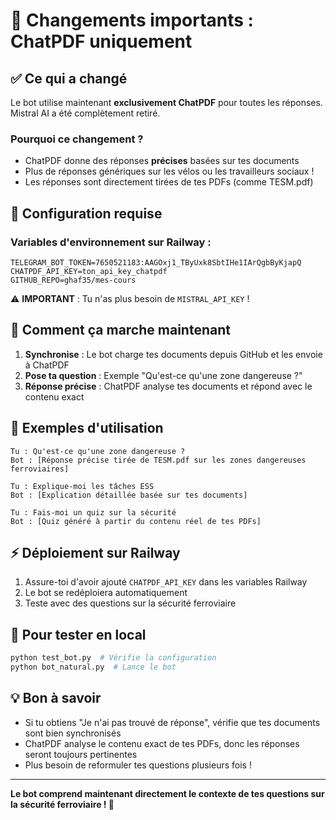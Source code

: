 # 🚀 Changements importants : ChatPDF uniquement

## ✅ Ce qui a changé

Le bot utilise maintenant **exclusivement ChatPDF** pour toutes les réponses. Mistral AI a été complètement retiré.

### Pourquoi ce changement ?

- ChatPDF donne des réponses **précises** basées sur tes documents
- Plus de réponses génériques sur les vélos ou les travailleurs sociaux !
- Les réponses sont directement tirées de tes PDFs (comme TESM.pdf)

## 🔧 Configuration requise

### Variables d'environnement sur Railway :

```
TELEGRAM_BOT_TOKEN=7650521183:AAGOxj1_TByUxk8SbtIHe1IArQgbByKjapQ
CHATPDF_API_KEY=ton_api_key_chatpdf
GITHUB_REPO=ghaf35/mes-cours
```

⚠️ **IMPORTANT** : Tu n'as plus besoin de `MISTRAL_API_KEY` !

## 📝 Comment ça marche maintenant

1. **Synchronise** : Le bot charge tes documents depuis GitHub et les envoie à ChatPDF
2. **Pose ta question** : Exemple "Qu'est-ce qu'une zone dangereuse ?"
3. **Réponse précise** : ChatPDF analyse tes documents et répond avec le contenu exact

## 🎯 Exemples d'utilisation

```
Tu : Qu'est-ce qu'une zone dangereuse ?
Bot : [Réponse précise tirée de TESM.pdf sur les zones dangereuses ferroviaires]

Tu : Explique-moi les tâches ESS
Bot : [Explication détaillée basée sur tes documents]

Tu : Fais-moi un quiz sur la sécurité
Bot : [Quiz généré à partir du contenu réel de tes PDFs]
```

## ⚡ Déploiement sur Railway

1. Assure-toi d'avoir ajouté `CHATPDF_API_KEY` dans les variables Railway
2. Le bot se redéploiera automatiquement
3. Teste avec des questions sur la sécurité ferroviaire

## 🧪 Pour tester en local

```bash
python test_bot.py  # Vérifie la configuration
python bot_natural.py  # Lance le bot
```

## 💡 Bon à savoir

- Si tu obtiens "Je n'ai pas trouvé de réponse", vérifie que tes documents sont bien synchronisés
- ChatPDF analyse le contenu exact de tes PDFs, donc les réponses seront toujours pertinentes
- Plus besoin de reformuler tes questions plusieurs fois !

---

**Le bot comprend maintenant directement le contexte de tes questions sur la sécurité ferroviaire ! 🚂**